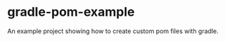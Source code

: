 gradle-pom-example
==================

An example project showing how to create custom pom files with gradle.
